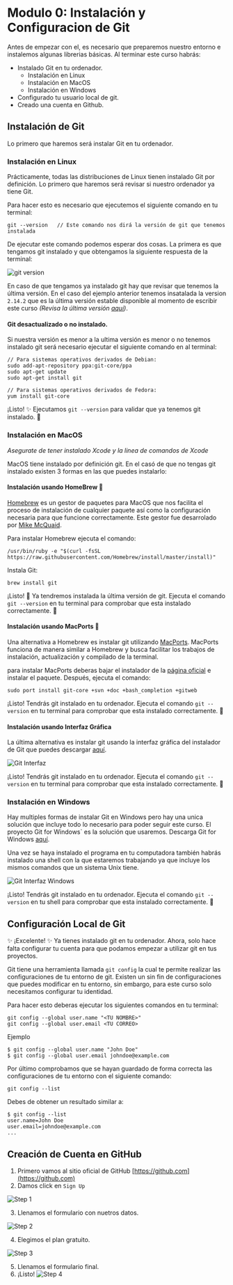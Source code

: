 
# Modulo 0: Instalación y Configuracion de Git
Antes de empezar con el, es necesario que preparemos nuestro entorno e instalemos algunas librerias básicas. Al terminar este curso habrás:

- Instalado Git en tu ordenador.
	- Instalación en Linux
	- Instalación en MacOS
	- Instalación en Windows
- Configurado tu usuario local de git.
- Creado una cuenta en Github.

## Instalación de Git
Lo primero que haremos será instalar Git en tu ordenador.

### Instalación en Linux
Prácticamente, todas las distribuciones de Linux tienen instalado Git por definición. Lo primero que haremos será revisar si nuestro ordenador ya tiene Git. 

Para hacer esto es necesario que ejecutemos el siguiente comando en tu terminal:

```
git --version	// Este comando nos dirá la versión de git que tenemos instalada
```

De ejecutar este comando podemos esperar dos cosas. La primera es que tengamos git instalado y que obtengamos la siguiente respuesta de la terminal:

![git version](./imagenes/version.gif)

En caso de que tengamos ya instalado git hay que revisar que tenemos la última versión. En el caso del ejemplo anterior tenemos insatalada la version `2.14.2` que es la última versión estable disponible al momento de escribir este curso _(Revisa la última versión [aquí](https://git-scm.com/))_.

#### Git desactualizado o no instalado.
Si nuestra versión es menor a la ultima versión es menor o no tenemos instalado git será necesario ejecutar el siguiente comando en al terminal:

```
// Para sistemas operativos derivados de Debian:
sudo add-apt-repository ppa:git-core/ppa
sudo apt-get update
sudo apt-get install git

// Para sistemas operativos derivados de Fedora:
yum install git-core

```

¡Listo! :sparkles: Ejecutamos `git --version` para validar que ya tenemos git instalado. :tada:

### Instalación en MacOS
_Asegurate de tener instalado Xcode y la linea de comandos de Xcode_

MacOS tiene instalado por definición git. En el casó de que no tengas git instalado existen 3 formas en las que puedes instalarlo:

#### Instalación usando HomeBrew :beer:
[Homebrew](https://github.com/Homebrew/brew/) es un gestor de paquetes para MacOS que nos facilita el proceso de instalación de cualquier paquete así como la configuración necesaria para que funcione correctamente. Este gestor fue desarrolado por [Mike McQuaid](https://github.com/mikemcquaid).

Para instalar Homebrew ejecuta el comando:
```
/usr/bin/ruby -e "$(curl -fsSL https://raw.githubusercontent.com/Homebrew/install/master/install)"
```

Instala Git:
```
brew install git
```

¡Listo! :beers: Ya tendremos instalada la última versión de git. Ejecuta el comando `git --version` en tu terminal para comprobar que esta instalado correctamente. :tada:

#### Instalación usando MacPorts :electric_plug:
Una alternativa a Homebrew es instalar git utilizando [MacPorts](https://www.macports.org/). MacPorts funciona de manera similar a Homebrew y busca facilitar los trabajos de instalación, actualización y compilado de la terminal.

para instalar MacPorts deberas bajar el instalador de la [página oficial](https://www.macports.org/install.php) e instalar el paquete. Después, ejecuta el comando:

```
sudo port install git-core +svn +doc +bash_completion +gitweb
```

¡Listo! Tendrás git instalado en tu ordenador. Ejecuta el comando `git --version` en tu terminal para comprobar que esta instalado correctamente. :tada:

#### Instalación usando Interfaz Gráfica
La última alternativa es instalar git usando la interfaz gráfica del instalador de Git que puedes descargar [aquí](http://sourceforge.net/projects/git-osx-installer/).

![Git Interfaz](./imagenes/git-int.png)

¡Listo! Tendrás git instalado en tu ordenador. Ejecuta el comando `git --version` en tu terminal para comprobar que esta instalado correctamente. :tada:

### Instalación en Windows
Hay multiples formas de instalar Git en Windows pero hay una unica solución que incluye todo lo necesario para poder seguir este curso. El proyecto Git for Windows` es la solución que usaremos. Descarga Git for Windows [aquí](https://git-for-windows.github.io/).

Una vez se haya instalado el programa en tu computadora también habrás instalado una shell con la que estaremos trabajando ya que incluye los mismos comandos que un sistema Unix tiene.

![Git Interfaz Windows](./imagenes/gw.png)

¡Listo! Tendrás git instalado en tu ordenador. Ejecuta el comando `git --version` en tu shell para comprobar que esta instalado correctamente. :tada:


## Configuración Local de Git
:sparkles: ¡Excelente! :sparkles: Ya tienes instalado git en tu ordenador. Ahora, solo hace falta configurar tu cuenta para que podamos empezar a utilizar git en tus proyectos.

Git tiene una herramienta llamada `git config` la cual te permite realizar las configuraciones de tu entorno de git. Existen un sin fin de configuraciones que puedes modificar en tu entorno, sin embargo, para este curso solo necesitamos configurar tu identidad.

Para hacer esto deberas ejecutar los siguientes comandos en tu terminal:
```
git config --global user.name "<TU NOMBRE>"
git config --global user.email <TU CORREO>
```

Ejemplo
```
$ git config --global user.name "John Doe"
$ git config --global user.email johndoe@example.com
```

Por último comprobamos que se hayan guardado de forma correcta las configuraciones de tu entorno con el siguiente comando:

```
git config --list
```
Debes de obtener un resultado similar a:

```
$ git config --list
user.name=John Doe
user.email=johndoe@example.com
...
```
## Creación de Cuenta en GitHub

1. Primero vamos al sitio oficial de GitHub [https://github.com](https://github.com)
2. Damos click en `Sign Up`

![Step 1](./imagenes/step-1.png)

3. Llenamos el formulario con nuetros datos.

![Step 2](./imagenes/step-2.png)

4. Elegimos el plan gratuito.

![Step 3](./imagenes/step-3.png)

5. Llenamos el formulario final.
6. ¡Listo!
![Step 4](./imagenes/step-4.png)
